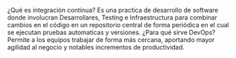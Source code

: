 ¿Qué es integración continua?
Es una practica de desarrollo de software donde involucran Desarrollares, Testing e Infraestructura para combinar cambios en el código en un repositorio central de forma periódica en el cual se ejecutan pruebas automaticas y versiones.
¿Para qué sirve DevOps?
Permite a los equipos trabajar de forma más cercana, aportando mayor agilidad al negocio y notables incrementos de productividad.
